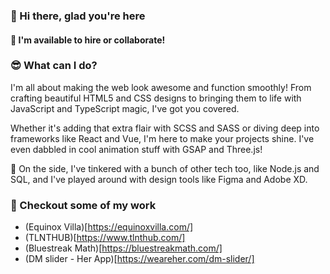 ### 👋 Hi there, glad you're here

#### 🔭 I'm available to hire or collaborate!


### 😎 What can I do?

I'm all about making the web look awesome and function smoothly! From crafting beautiful HTML5 and CSS designs to bringing them to life with JavaScript and TypeScript magic, I've got you covered. 

Whether it's adding that extra flair with SCSS and SASS or diving deep into frameworks like React and Vue, I'm here to make your projects shine. I've even dabbled in cool animation stuff with GSAP and Three.js!

🥸 On the side, I've tinkered with a bunch of other tech too, like Node.js and SQL, and I've played around with design tools like Figma and Adobe XD.

### 🌱 Checkout some of my work

- (Equinox Villa)[https://equinoxvilla.com/]
- (TLNTHUB)[https://www.tlnthub.com/]
- (Bluestreak Math)[https://bluestreakmath.com/]
- (DM slider - Her App)[https://weareher.com/dm-slider/]



<!--
**bhpcv252/bhpcv252** is a ✨ _special_ ✨ repository because its `README.md` (this file) appears on your GitHub profile.

Here are some ideas to get you started:

- 🔭 I’m currently working on ...
- 🌱 I’m currently learning ...
- 👯 I’m looking to collaborate on ...
- 🤔 I’m looking for help with ...
- 💬 Ask me about ...
- 📫 How to reach me: ...
- 😄 Pronouns: ...
- ⚡ Fun fact: ...
-->
